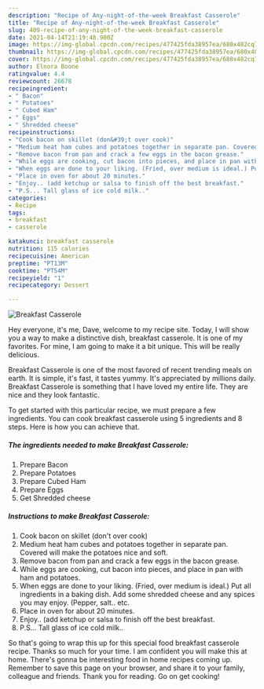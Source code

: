 ```yaml
---
description: "Recipe of Any-night-of-the-week Breakfast Casserole"
title: "Recipe of Any-night-of-the-week Breakfast Casserole"
slug: 409-recipe-of-any-night-of-the-week-breakfast-casserole
date: 2021-04-14T21:19:48.900Z
image: https://img-global.cpcdn.com/recipes/477425fda38957ea/680x482cq70/breakfast-casserole-recipe-main-photo.jpg
thumbnail: https://img-global.cpcdn.com/recipes/477425fda38957ea/680x482cq70/breakfast-casserole-recipe-main-photo.jpg
cover: https://img-global.cpcdn.com/recipes/477425fda38957ea/680x482cq70/breakfast-casserole-recipe-main-photo.jpg
author: Elnora Boone
ratingvalue: 4.4
reviewcount: 26678
recipeingredient:
- " Bacon"
- " Potatoes"
- " Cubed Ham"
- " Eggs"
- " Shredded cheese"
recipeinstructions:
- "Cook bacon on skillet (don&#39;t over cook)"
- "Medium heat ham cubes and potatoes together in separate pan. Covered will make the potatoes nice and soft."
- "Remove bacon from pan and crack a few eggs in the bacon grease."
- "While eggs are cooking, cut bacon into pieces, and place in pan with ham and potatoes."
- "When eggs are done to your liking. (Fried, over medium is ideal.) Put all ingredients in a baking dish. Add some shredded cheese and any spices you may enjoy. (Pepper, salt.. etc."
- "Place in oven for about 20 minutes."
- "Enjoy.. (add ketchup or salsa to finish off the best breakfast."
- "P.S... Tall glass of ice cold milk.."
categories:
- Recipe
tags:
- breakfast
- casserole

katakunci: breakfast casserole 
nutrition: 115 calories
recipecuisine: American
preptime: "PT13M"
cooktime: "PT54M"
recipeyield: "1"
recipecategory: Dessert

---
```



![Breakfast Casserole](https://img-global.cpcdn.com/recipes/477425fda38957ea/680x482cq70/breakfast-casserole-recipe-main-photo.jpg)

Hey everyone, it's me, Dave, welcome to my recipe site. Today, I will show you a way to make a distinctive dish, breakfast casserole. It is one of my favorites. For mine, I am going to make it a bit unique. This will be really delicious.

Breakfast Casserole is one of the most favored of recent trending meals on earth. It is simple, it's fast, it tastes yummy. It's appreciated by millions daily. Breakfast Casserole is something that I have loved my entire life. They are nice and they look fantastic.




To get started with this particular recipe, we must prepare a few ingredients. You can cook breakfast casserole using 5 ingredients and 8 steps. Here is how you can achieve that.

<!--inarticleads1-->

##### The ingredients needed to make Breakfast Casserole:

1. Prepare  Bacon
1. Prepare  Potatoes
1. Prepare  Cubed Ham
1. Prepare  Eggs
1. Get  Shredded cheese




<!--inarticleads2-->

##### Instructions to make Breakfast Casserole:

1. Cook bacon on skillet (don&#39;t over cook)
1. Medium heat ham cubes and potatoes together in separate pan. Covered will make the potatoes nice and soft.
1. Remove bacon from pan and crack a few eggs in the bacon grease.
1. While eggs are cooking, cut bacon into pieces, and place in pan with ham and potatoes.
1. When eggs are done to your liking. (Fried, over medium is ideal.) Put all ingredients in a baking dish. Add some shredded cheese and any spices you may enjoy. (Pepper, salt.. etc.
1. Place in oven for about 20 minutes.
1. Enjoy.. (add ketchup or salsa to finish off the best breakfast.
1. P.S... Tall glass of ice cold milk..




So that's going to wrap this up for this special food breakfast casserole recipe. Thanks so much for your time. I am confident you will make this at home. There's gonna be interesting food in home recipes coming up. Remember to save this page on your browser, and share it to your family, colleague and friends. Thank you for reading. Go on get cooking!
